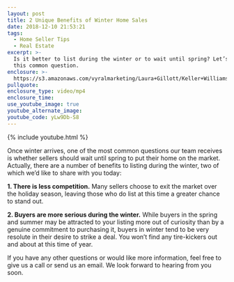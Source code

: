 ```yaml
---
layout: post
title: 2 Unique Benefits of Winter Home Sales
date: 2018-12-10 21:53:21
tags:
  - Home Seller Tips
  - Real Estate
excerpt: >-
  Is it better to list during the winter or to wait until spring? Let’s discuss
  this common question.
enclosure: >-
  https://s3.amazonaws.com/vyralmarketing/Laura+Gillott/Keller+Williams+Mid-Willamette+%257C+2+Unique+Benefits+of+Winter+Home+Sales.mp4
pullquote:
enclosure_type: video/mp4
enclosure_time:
use_youtube_image: true
youtube_alternate_image:
youtube_code: yLw9Db-S8
---
```


{% include youtube.html %}

Once winter arrives, one of the most common questions our team receives is whether sellers should wait until spring to put their home on the market. Actually, there are a number of benefits to listing during the winter, two of which we’d like to share with you today:

**1. There is less competition.** Many sellers choose to exit the market over the holiday season, leaving those who do list at this time a greater chance to stand out.

**2. Buyers are more serious during the winter.** While buyers in the spring and summer may be attracted to your listing more out of curiosity than by a genuine commitment to purchasing it, buyers in winter tend to be very resolute in their desire to strike a deal. You won’t find any tire-kickers out and about at this time of year.&nbsp;

If you have any other questions or would like more information, feel free to give us a call or send us an email. We look forward to hearing from you soon.